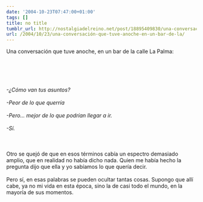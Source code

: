```yaml
---
date: '2004-10-23T07:47:00+01:00'
tags: []
title: no title
tumblr_url: http://nostalgiadelreino.net/post/18895409830/una-conversación-que-tuve-anoche-en-un-bar-de-la
url: /2004/10/23/una-conversación-que-tuve-anoche-en-un-bar-de-la/
---
```


<p>Una conversación que tuve anoche, en un bar de la calle La Palma:<br/><br/><br/><br/><em><br/><br/>-¿Cómo van tus asuntos?<br/><br/>-Peor de lo que querría<br/><br/>-Pero&hellip; mejor de lo que podrían llegar a ir.<br/><br/>-Sí.</em><br/><br/><br/><br/>Otro se quejó de que en esos términos cabía un espectro demasiado amplio, que en realidad no había dicho nada. Quien me había hecho la pregunta dijo que ella y yo sabíamos lo que quería decir.<br/><br/>Pero sí, en esas palabras se pueden ocultar tantas cosas. Supongo que allí cabe, ya no mi vida en esta época, sino la de casi todo el mundo, en la mayoría de sus momentos.</p><div class="blogger-post-footer"><img width="1" height="1" src="https://blogger.googleusercontent.com/tracker/1180118427259117074-4308787094544617219?l=nostalgiadelreino.blogspot.com" alt=""/></div>